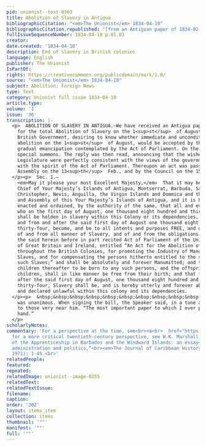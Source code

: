 ```yaml
---
pid: unionist--text-0303
title: Abolition of Slavery in Antigua
bibliographicCitation: "<em>The Unionist</em> 1834-04-10"
bibliographicCitation.republished: "[from an Antiguan paper of 1834-02-19] (not researched)"
fullIssueSequenceNumber: 1834-04-10 p.01.03
creator: 
date.created: '1834-04-10'
description: End of slavery in British colonies
language: English
publisher: The Unionist
IsPartOf: 
rights: https://creativecommons.org/publicdomain/mark/1.0/
source: "<em>The Unionist</em> 1834-04-10"
subject: Abolition; Foreign News
type: Text
category: Unionist full issue 1834-04-10
article.type: 
volume: '1'
issue: '36'
transcription: |-
  <p>  ABOLITION OF SLAVERY IN ANTIGUA.—We have received an Antigua paper of Feb. 19<sup>th</sup>  , from which we learn that the Legislature of that Colony had passed an Act
    for the total Abolition of Slavery on the 1<sup>st</sup>  of August next. On the 21<sup>st</sup>  . November, the Governor, at the instance of the Legislature, addressed the
    British Government, desiring to know whether immediate and unconditional
    abolition on the 1<sup>st</sup>  of August, would be accepted by the Government, in lieu of the system of
    gradual emancipation contemplated by the Act of Parliament. On the 13<sup>th</sup>  of Feb. a reply having been received by the Governor, the Legislature met by
    special summons. The reply was then read, announcing that the wishes of the
    Legislature were perfectly consistent with the views of the government, and
    with the spirit of the Act of Parliament. Thereupon an act was passed by the
    Assembly on the 13<sup>th</sup>  Feb., and by the Council on the 15<sup>th</sup>  , of which the following is the principal section:
  </p><p>  Sec. 1.—
    <em>May it please your most Excellent Majesty,</em>  That it may be enacted, and be it enacted by the Governor and Commander in
    Chief of Your Majesty’s Islands of Antigua, Montserrat, Barbuda, Saint
    Christopher, Nevis, Anguilla, the Virgin Islands and Dommica and the Council
    and Assembly of this Your Majesty’s Islands of Antigua, and it is hereby
    enacted and ordained, by the authority of the same, that all and every person,
    who on the first day of August, one thousand eight hundred and thirty-four,
    shall be holden in slavery within this Colony or its dependencies, shall upon
    and from and after the said first day of August one thousand eight hundred and
    thirty-four, become, and be to all intents and purposes FREE, and discharged
    of and from all manner of Slavery, and of and from the obligations imposed by
    the said herein before in part recited Act of Parliament of the United Kingdom
    of Great Britain and Ireland, entitled “An Act for the Abolition of Slavery
    throughout the British Colonies, for promoting the Industry of Manumitted
    Slaves, and for compensating the persons hitherto entitled to the services of
    such Slaves;” and shall be absolutely and forever Manumitted; and that the
    children thereafter to be born to any such persons, and the offspring of such
    children, shall in like manner be free from their birth; and that from and
    after the said first day of August, one thousand eight hundred and
    thirty-four, Slavery shall be, and is hereby utterly and forever abolished,
    and declared unlawful within this colony and its dependencies.
  </p><p>  &nbsp;&nbsp;&nbsp;&nbsp;&nbsp;&nbsp;&nbsp;&nbsp;&nbsp;&nbsp;&nbsp; The vote
    was unanimous. When signing the bill, the Speaker said, in a tone audible only
    to those very near him. “The most important paper to which I ever put my
    hand.”
  </p>
scholarlyNotes: 
commentary: 'For a perspective at the time, see<br><a<br>  href="https://www.loc.gov/resource/gdcmassbookdig.emancipationofwe00thom/?st=gallery"<br>>  https://www.loc.gov/resource/gdcmassbookdig.emancipationofwe00thom/?st=gallery<br></a>;
  for a more critical twentieth-century perspective, see W.K. Marshall, “The<br>termination
  of the Apprenticeship in Barbados and the Windward Islands: an essay<br>in colonial
  administration and politics,”<br><em>The Journal of Caribbean History</em>2 (May
  1971): 1-45.<br>'
relatedPeople: 
featured: 
repeated: 
relatedImage: unionist--image-0255
relatedText: 
relatedTextIssue: 
filename: 
caption: 
order: '302'
layout: items_item
collection: items
thumbnail: '""'
manifest: '""'
full: '""'
---
```

